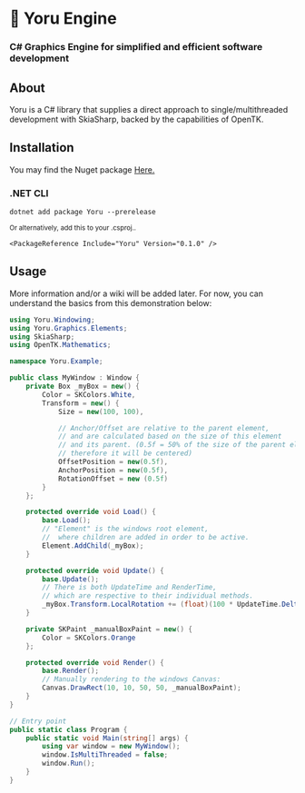 # 🌙 Yoru Engine

### C# Graphics Engine for simplified and efficient software development


## About

Yoru is a C# library that supplies a direct approach to single/multithreaded development with SkiaSharp, backed by the capabilities of OpenTK.

## Installation

You may find the Nuget package [Here.](https://www.nuget.org/packages/Yoru)

### .NET CLI
`dotnet add package Yoru --prerelease`

<sub>Or alternatively, add this to your .csproj..</sub>

`<PackageReference Include="Yoru" Version="0.1.0" />`

## Usage

More information and/or a wiki will be added later. For now, you can understand the basics from this demonstration below:

```cs
using Yoru.Windowing;
using Yoru.Graphics.Elements;
using SkiaSharp;
using OpenTK.Mathematics;

namespace Yoru.Example;

public class MyWindow : Window {
    private Box _myBox = new() {
        Color = SKColors.White,
        Transform = new() {
            Size = new(100, 100),

            // Anchor/Offset are relative to the parent element,
            // and are calculated based on the size of this element
            // and its parent. (0.5f = 50% of the size of the parent element,
            // therefore it will be centered)
            OffsetPosition = new(0.5f),
            AnchorPosition = new(0.5f),
            RotationOffset = new (0.5f)
        }
    };

    protected override void Load() {
        base.Load();
        // "Element" is the windows root element,
        //  where children are added in order to be active.
        Element.AddChild(_myBox);
    }

    protected override void Update() {
        base.Update();
        // There is both UpdateTime and RenderTime,
        // which are respective to their individual methods.
        _myBox.Transform.LocalRotation += (float)(100 * UpdateTime.DeltaTime);
    }

    private SKPaint _manualBoxPaint = new() {
        Color = SKColors.Orange
    };

    protected override void Render() {
        base.Render();
        // Manually rendering to the windows Canvas:
        Canvas.DrawRect(10, 10, 50, 50, _manualBoxPaint);
    }
}

// Entry point
public static class Program {
    public static void Main(string[] args) {
        using var window = new MyWindow();
        window.IsMultiThreaded = false;
        window.Run();
    }
}
```
